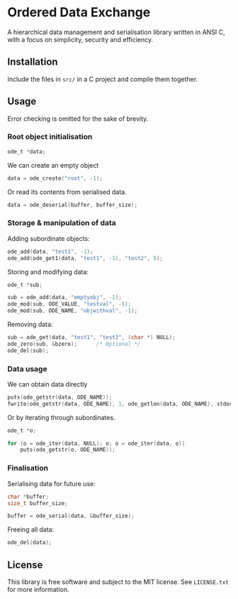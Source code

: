 # Ordered Data Exchange

A hierarchical data management and serialisation library written in ANSI C,
with a focus on simplicity, security and efficiency.

## Installation

Include the files in `src/` in a C project and compile them together.

## Usage

Error checking is omitted for the sake of brevity.

### Root object initialisation

```c
ode_t *data;
```
We can create an empty object
```c
data = ode_create("root", -1);
```

Or read its contents from serialised data.
```c
data = ode_deserial(buffer, buffer_size);
```
### Storage & manipulation of data

Adding subordinate objects:
```c
ode_add(data, "test1", -1);
ode_add(ode_get1(data, "test1", -1), "test2", 5);
```

Storing and modifying data:
```c
ode_t *sub;

sub = ode_add(data, "emptyobj", -1);
ode_mod(sub, ODE_VALUE, "testval", -1);
ode_mod(sub, ODE_NAME, "objwithval", -1);
```

Removing data:
```c
sub = ode_get(data, "test1", "test2", (char *) NULL);
ode_zero(sub, &bzero);      /* Optional */
ode_del(sub);
```

### Data usage

We can obtain data directly
```c
puts(ode_getstr(data, ODE_NAME));
fwrite(ode_getstr(data, ODE_NAME), 1, ode_getlen(data, ODE_NAME), stdout);
```

Or by iterating through subordinates.
```c
ode_t *o;

for (o = ode_iter(data, NULL); o; o = ode_iter(data, o))
    puts(ode_getstr(o, ODE_NAME));
```

### Finalisation

Serialising data for future use:
```c
char *buffer;
size_t buffer_size;

buffer = ode_serial(data, &buffer_size);
```

Freeing all data:
```c
ode_del(data);
```

## License

This library is free software and subject to the MIT license. See `LICENSE.txt`
for more information.
